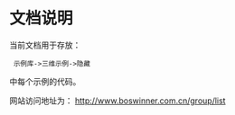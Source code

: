 # 文档说明

当前文档用于存放：

     示例库->三维示例->隐藏

中每个示例的代码。

网站访问地址为：
  http://www.boswinner.com.cn/group/list
